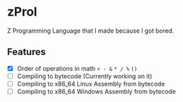 # zProl

Z Programming Language that I made because I got bored.

## Features
 - [X] Order of operations in math `+ - &` `* / %` `()`
 - [ ] Compiling to bytecode (Currently working on it)
 - [ ] Compiling to x86_64 Linux Assembly from bytecode
 - [ ] Compiling to x86_64 Windows Assembly from bytecode
